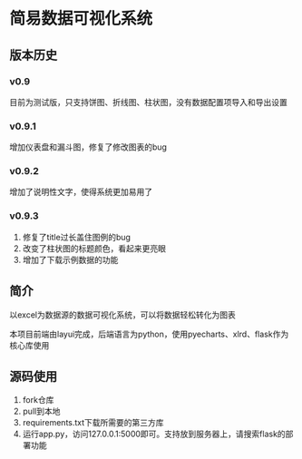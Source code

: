 # 简易数据可视化系统

## 版本历史

### v0.9

目前为测试版，只支持饼图、折线图、柱状图，没有数据配置项导入和导出设置
### v0.9.1

增加仪表盘和漏斗图，修复了修改图表的bug

### v0.9.2

增加了说明性文字，使得系统更加易用了

### v0.9.3

1. 修复了title过长盖住图例的bug
2. 改变了柱状图的标题颜色，看起来更亮眼
3. 增加了下载示例数据的功能



## 简介

以excel为数据源的数据可视化系统，可以将数据轻松转化为图表

本项目前端由layui完成，后端语言为python，使用pyecharts、xlrd、flask作为核心库使用



## 源码使用

1. fork仓库
2. pull到本地
3. requirements.txt下载所需要的第三方库
4. 运行app.py，访问127.0.0.1:5000即可。支持放到服务器上，请搜索flask的部署功能

